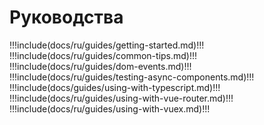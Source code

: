 # Руководства

!!!include(docs/ru/guides/getting-started.md)!!!
!!!include(docs/ru/guides/common-tips.md)!!!
!!!include(docs/ru/guides/dom-events.md)!!!
!!!include(docs/ru/guides/testing-async-components.md)!!!
!!!include(docs/guides/using-with-typescript.md)!!!
!!!include(docs/ru/guides/using-with-vue-router.md)!!!
!!!include(docs/ru/guides/using-with-vuex.md)!!!
